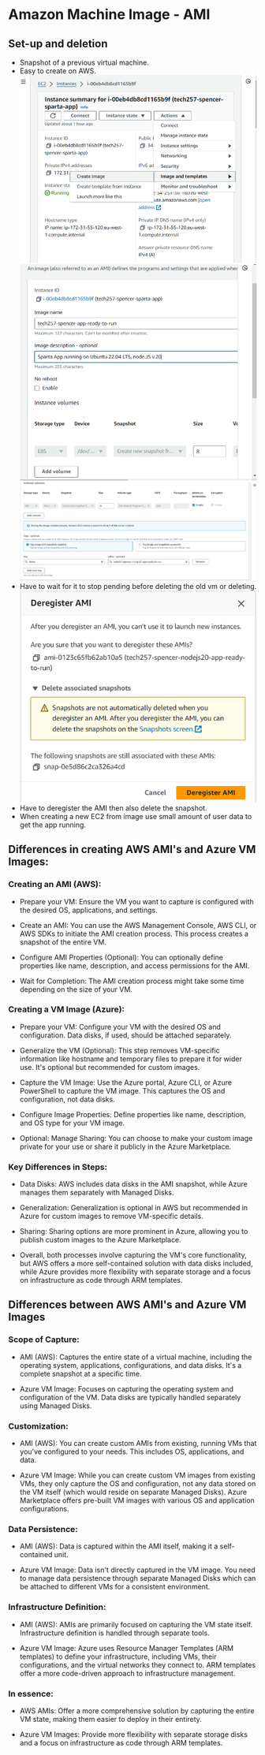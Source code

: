 # Amazon Machine Image - AMI

## Set-up and deletion
- Snapshot of a previous virtual machine.
- Easy to create on AWS.
![create an image](images/create-image.png)
![step 2](images/create-image-2.png)
![step 3](images/create-image-3.png)
- Have to wait for it to stop pending before deleting the old vm or deleting.
![de-register the AMI](images/deregister-image.png)
- Have to  deregister the AMI then also delete the snapshot.
- When creating a new EC2 from image use small amount of user data to get the app running.

## Differences in creating AWS AMI's and Azure VM Images:

### Creating an AMI (AWS):

- Prepare your VM: Ensure the VM you want to capture is configured with the desired OS, applications, and settings.
  
- Create an AMI: You can use the AWS Management Console, AWS CLI, or AWS SDKs to initiate the AMI creation process. This process creates a snapshot of the entire VM.
  
- Configure AMI Properties (Optional): You can optionally define properties like name, description, and access permissions for the AMI.
  
- Wait for Completion: The AMI creation process might take some time depending on the size of your VM.

### Creating a VM Image (Azure):

- Prepare your VM: Configure your VM with the desired OS and configuration. Data disks, if used, should be attached separately.
  
- Generalize the VM (Optional): This step removes VM-specific information like hostname and temporary files to prepare it for wider use. It's optional but recommended for custom images.
  
- Capture the VM Image: Use the Azure portal, Azure CLI, or Azure PowerShell to capture the VM image. This captures the OS and configuration, not data disks.

- Configure Image Properties: Define properties like name, description, and OS type for your VM image.

- Optional: Manage Sharing: You can choose to make your custom image private for your use or share it publicly in the Azure Marketplace.

### Key Differences in Steps:

- Data Disks: AWS includes data disks in the AMI snapshot, while Azure manages them separately with Managed Disks.

- Generalization: Generalization is optional in AWS but recommended in Azure for custom images to remove VM-specific details.

- Sharing: Sharing options are more prominent in Azure, allowing you to publish custom images to the Azure Marketplace.

- Overall, both processes involve capturing the VM's core functionality, but AWS offers a more self-contained solution with data disks included, while Azure provides more flexibility with separate storage and a focus on infrastructure as code through ARM templates.

## Differences between AWS AMI's and Azure VM Images
### Scope of Capture:

- AMI (AWS): Captures the entire state of a virtual machine, including the operating system, applications, configurations, and data disks. It's a complete snapshot at a specific time.

- Azure VM Image: Focuses on capturing the operating system and configuration of the VM. Data disks are typically handled separately using Managed Disks.

### Customization:

- AMI (AWS): You can create custom AMIs from existing, running VMs that you've configured to your needs. This includes OS, applications, and data.

- Azure VM Image: While you can create custom VM images from existing VMs, they only capture the OS and configuration, not any data stored on the VM itself (which would reside on separate Managed Disks). Azure Marketplace offers pre-built VM images with various OS and application configurations.

### Data Persistence:

- AMI (AWS): Data is captured within the AMI itself, making it a self-contained unit.

- Azure VM Image: Data isn't directly captured in the VM image. You need to manage data persistence through separate Managed Disks which can be attached to different VMs for a consistent environment.

### Infrastructure Definition:

- AMI (AWS): AMIs are primarily focused on capturing the VM state itself. Infrastructure definition is handled through separate tools.

- Azure VM Image: Azure uses Resource Manager Templates (ARM templates) to define your infrastructure, including VMs, their configurations, and the virtual networks they connect to.  ARM templates offer a more code-driven approach to infrastructure management.

### In essence:

- AWS AMIs: Offer a more comprehensive solution by capturing the entire VM state, making them easier to deploy in their entirety.

- Azure VM Images: Provide more flexibility with separate storage disks and a focus on infrastructure as code through ARM templates.